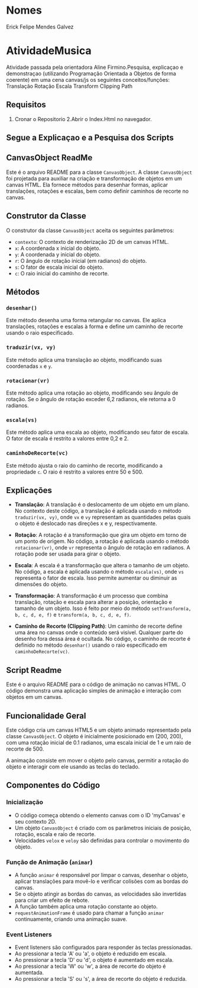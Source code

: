 # Nomes
Erick Felipe Mendes Galvez

# AtividadeMusica
Atividade passada pela orientadora Aline Firmino.Pesquisa, explicaçao e demonstraçao (utilizando Programação Orientada a Objetos de forma coerente) em uma cena canvas/js os seguintes conceitos/funções:
Translação 
Rotação 
Escala
Transform
Clipping Path

## Requisitos

1. Cronar o Repositorio
2.Abrir o Index.Html no navegador.

## Segue a Explicaçao e a Pesquisa dos Scripts

## CanvasObject ReadMe

Este é o arquivo README para a classe `CanvasObject`. A classe `CanvasObject` foi projetada para auxiliar na criação e transformação de objetos em um canvas HTML. Ela fornece métodos para desenhar formas, aplicar translações, rotações e escalas, bem como definir caminhos de recorte no canvas.

## Construtor da Classe

O construtor da classe `CanvasObject` aceita os seguintes parâmetros:

- `contexto`: O contexto de renderização 2D de um canvas HTML.
- `x`: A coordenada x inicial do objeto.
- `y`: A coordenada y inicial do objeto.
- `r`: O ângulo de rotação inicial (em radianos) do objeto.
- `s`: O fator de escala inicial do objeto.
- `c`: O raio inicial do caminho de recorte.

## Métodos

### `desenhar()`

Este método desenha uma forma retangular no canvas. Ele aplica translações, rotações e escalas à forma e define um caminho de recorte usando o raio especificado.

### `traduzir(vx, vy)`

Este método aplica uma translação ao objeto, modificando suas coordenadas `x` e `y`.

### `rotacionar(vr)`

Este método aplica uma rotação ao objeto, modificando seu ângulo de rotação. Se o ângulo de rotação exceder 6,2 radianos, ele retorna a 0 radianos.

### `escala(vs)`

Este método aplica uma escala ao objeto, modificando seu fator de escala. O fator de escala é restrito a valores entre 0,2 e 2.

### `caminhoDeRecorte(vc)`

Este método ajusta o raio do caminho de recorte, modificando a propriedade `c`. O raio é restrito a valores entre 50 e 500.

## Explicações

- **Translação**: A translação é o deslocamento de um objeto em um plano. No contexto deste código, a translação é aplicada usando o método `traduzir(vx, vy)`, onde `vx` e `vy` representam as quantidades pelas quais o objeto é deslocado nas direções x e y, respectivamente.

- **Rotação**: A rotação é a transformação que gira um objeto em torno de um ponto de origem. No código, a rotação é aplicada usando o método `rotacionar(vr)`, onde `vr` representa o ângulo de rotação em radianos. A rotação pode ser usada para girar o objeto.

- **Escala**: A escala é a transformação que altera o tamanho de um objeto. No código, a escala é aplicada usando o método `escala(vs)`, onde `vs` representa o fator de escala. Isso permite aumentar ou diminuir as dimensões do objeto.

- **Transformação**: A transformação é um processo que combina translação, rotação e escala para alterar a posição, orientação e tamanho de um objeto. Isso é feito por meio do método `setTransform(a, b, c, d, e, f)` e `transform(a, b, c, d, e, f)`.

- **Caminho de Recorte (Clipping Path)**: Um caminho de recorte define uma área no canvas onde o conteúdo será visível. Qualquer parte do desenho fora dessa área é ocultada. No código, o caminho de recorte é definido no método `desenhar()` usando o raio especificado em `caminhoDeRecorte(vc)`.

## Script Readme

Este é o arquivo README para o código de animação no canvas HTML. O código demonstra uma aplicação simples de animação e interação com objetos em um canvas.

## Funcionalidade Geral

Este código cria um canvas HTML5 e um objeto animado representado pela classe `CanvasObject`. O objeto é inicialmente posicionado em (200, 200), com uma rotação inicial de 0.1 radianos, uma escala inicial de 1 e um raio de recorte de 500.

A animação consiste em mover o objeto pelo canvas, permitir a rotação do objeto e interagir com ele usando as teclas do teclado.

## Componentes do Código

### Inicialização

- O código começa obtendo o elemento canvas com o ID 'myCanvas' e seu contexto 2D.
- Um objeto `CanvasObject` é criado com os parâmetros iniciais de posição, rotação, escala e raio de recorte.
- Velocidades `velox` e `veloy` são definidas para controlar o movimento do objeto.

### Função de Animação (`animar`)

- A função `animar` é responsável por limpar o canvas, desenhar o objeto, aplicar translações para movê-lo e verificar colisões com as bordas do canvas.
- Se o objeto atingir as bordas do canvas, as velocidades são invertidas para criar um efeito de rebote.
- A função também aplica uma rotação constante ao objeto.
- `requestAnimationFrame` é usado para chamar a função `animar` continuamente, criando uma animação suave.

### Event Listeners

- Event listeners são configurados para responder às teclas pressionadas.
- Ao pressionar a tecla 'A' ou 'a', o objeto é reduzido em escala.
- Ao pressionar a tecla 'D' ou 'd', o objeto é aumentado em escala.
- Ao pressionar a tecla 'W' ou 'w', a área de recorte do objeto é aumentada.
- Ao pressionar a tecla 'S' ou 's', a área de recorte do objeto é reduzida.
